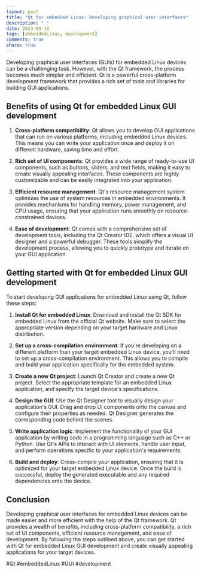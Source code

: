 ```yaml
---
layout: post
title: "Qt for embedded Linux: Developing graphical user interfaces"
description: " "
date: 2023-09-18
tags: [embeddedLinux, development]
comments: true
share: true
---
```


Developing graphical user interfaces (GUIs) for embedded Linux devices can be a challenging task. However, with the Qt framework, the process becomes much simpler and efficient. Qt is a powerful cross-platform development framework that provides a rich set of tools and libraries for building GUI applications.

## Benefits of using Qt for embedded Linux GUI development

1. **Cross-platform compatibility**: Qt allows you to develop GUI applications that can run on various platforms, including embedded Linux devices. This means you can write your application once and deploy it on different hardware, saving time and effort.

2. **Rich set of UI components**: Qt provides a wide range of ready-to-use UI components, such as buttons, sliders, and text fields, making it easy to create visually appealing interfaces. These components are highly customizable and can be easily integrated into your application.

3. **Efficient resource management**: Qt's resource management system optimizes the use of system resources in embedded environments. It provides mechanisms for handling memory, power management, and CPU usage, ensuring that your application runs smoothly on resource-constrained devices.

4. **Ease of development**: Qt comes with a comprehensive set of development tools, including the Qt Creator IDE, which offers a visual UI designer and a powerful debugger. These tools simplify the development process, allowing you to quickly prototype and iterate on your GUI application.

## Getting started with Qt for embedded Linux GUI development

To start developing GUI applications for embedded Linux using Qt, follow these steps:

1. **Install Qt for embedded Linux**: Download and install the Qt SDK for embedded Linux from the official Qt website. Make sure to select the appropriate version depending on your target hardware and Linux distribution.

2. **Set up a cross-compilation environment**: If you're developing on a different platform than your target embedded Linux device, you'll need to set up a cross-compilation environment. This allows you to compile and build your application specifically for the embedded system.

3. **Create a new Qt project**: Launch Qt Creator and create a new Qt project. Select the appropriate template for an embedded Linux application, and specify the target device's specifications.

4. **Design the GUI**: Use the Qt Designer tool to visually design your application's GUI. Drag and drop UI components onto the canvas and configure their properties as needed. Qt Designer generates the corresponding code behind the scenes.

5. **Write application logic**: Implement the functionality of your GUI application by writing code in a programming language such as C++ or Python. Use Qt's APIs to interact with UI elements, handle user input, and perform operations specific to your application's requirements.

6. **Build and deploy**: Cross-compile your application, ensuring that it is optimized for your target embedded Linux device. Once the build is successful, deploy the generated executable and any required dependencies onto the device.

## Conclusion

Developing graphical user interfaces for embedded Linux devices can be made easier and more efficient with the help of the Qt framework. Qt provides a wealth of benefits, including cross-platform compatibility, a rich set of UI components, efficient resource management, and ease of development. By following the steps outlined above, you can get started with Qt for embedded Linux GUI development and create visually appealing applications for your target devices.

#Qt #embeddedLinux #GUI #development